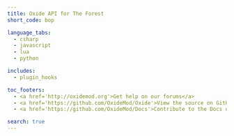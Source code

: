 ```yaml
---
title: Oxide API for The Forest
short_code: bop

language_tabs:
  - csharp
  - javascript
  - lua
  - python

includes:
  - plugin_hooks

toc_footers:
  - <a href='http://oxidemod.org'>Get help on our forums</a>
  - <a href='https://github.com/OxideMod/Oxide'>View the source on GitHub</a>
  - <a href='https://github.com/OxideMod/Docs'>Contribute to the Docs on GitHub</a>

search: true
---
```

